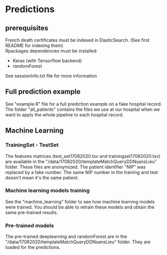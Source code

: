 # Predictions

## prerequisites

French death certificates must be indexed in ElasticSearch. (See first README for indexing them)  
Rpackages dependencies must be installed: 
* Keras (with Tensorflow backend)
* randomForest

See sessionInfo.txt file for more information

## Full prediction example
See "example.R" file for a full prediction example on a fake hospital record.  
The folder "all_patients" contains the files we use at our hospital when we want to apply the whole pipeline to each hospital record. 

## Machine Learning 

### TrainingSet - TestSet 
The features matrices (test_set17082020.tsv and trainingset17082020.tsv) are available in the "/data/17082020/templateMatchQueryDDNsansLieu" folder. 
These files are anonymized. The patient identifier "NIP" was replaced by a fake number. The same NIP number in the training and test doesn't mean it's the same patient. 

### Machine learning models training
See the "machine_learning" folder to see how machine learning models were trained. You should be able to retrain these models and obtain the same pre-trained results. 

### Pre-trained models
The pre-trained deeplearning and randomForest are in the "/data/17082020/templateMatchQueryDDNsansLieu" folder. They are loaded for the predictions. 





